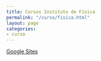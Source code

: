 ```yaml
---
title: Cursos Instituto de Física
permalink: "/curso/fisica.html"
layout: page
categories:
- curso
---
```


[Google Sites](https://sites.google.com/a/fisica.udea.edu.co/cursos/)
